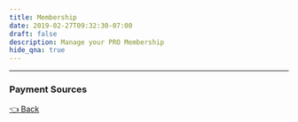 ```yaml
---
title: Membership
date: 2019-02-27T09:32:30-07:00
draft: false
description: Manage your PRO Membership
hide_qna: true
---
```


<subscription-manage></subscription-manage>

<hr> 
<h3>Payment Sources</h3>
<user-sources></user-sources>

<a href="/dashboard" class="btn">👈 Back</a>